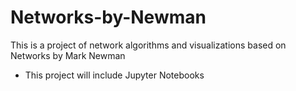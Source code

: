 # Networks-by-Newman
This is a project of network algorithms and visualizations based on Networks by Mark Newman
* This project will include Jupyter Notebooks
